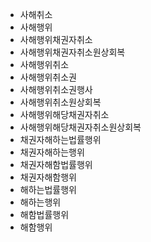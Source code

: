 - 사해취소
- 사해행위
- 사해행위채권자취소
- 사해행위채권자취소원상회복
- 사해행위취소
- 사해행위취소권
- 사해행위취소권행사
- 사해행위취소원상회복
- 사해행위해당채권자취소
- 사해행위해당채권자취소원상회복
- 채권자해하는법률행위
- 채권자해하는행위
- 채권자해함법률행위
- 채권자해함행위
- 해하는법률행위
- 해하는행위
- 해함법률행위
- 해함행위